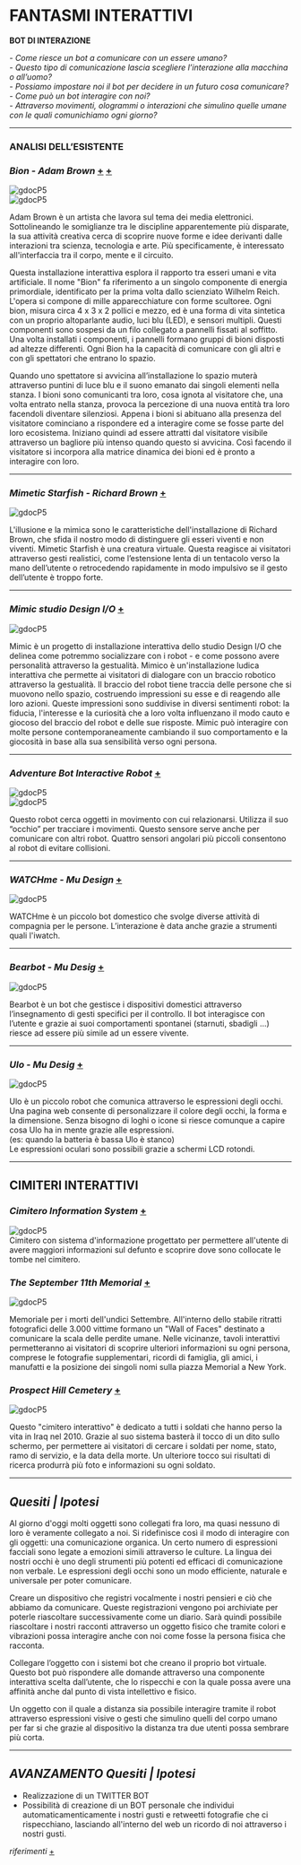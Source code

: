 # FANTASMI INTERATTIVI 


**BOT DI INTERAZIONE**   

*- Come riesce un bot a comunicare con un essere umano?*   
*- Questo tipo di comunicazione lascia scegliere l’interazione alla macchina o all’uomo?*   
*- Possiamo impostare noi il bot per decidere in un futuro cosa comunicare?*   
*- Come può un bot interagire con noi?*     
*- Attraverso movimenti, ologrammi o interazioni che simulino quelle umane con le quali comunichiamo ogni giorno?*   

****

### ANALISI DELL’ESISTENTE

### *Bion - Adam Brown*  [+](http://adamwbrown.net/projects-2/bion-home/bion-sensor-networks/) [+](https://www.youtube.com/watch?v=aM2r08Zmm9s)<br>
![gdocP5](http://i.imgur.com/lDio5kV.jpg)<br>
![gdocP5](http://i.imgur.com/8bSCxfN.jpg)<br>

Adam Brown è un artista che lavora sul tema dei media elettronici. Sottolineando le somiglianze tra le discipline 
apparentemente più disparate, la sua attività creativa cerca di scoprire nuove forme e idee derivanti dalle interazioni 
tra scienza, tecnologia e arte. Più specificamente, è interessato all'interfaccia tra il corpo, mente e il circuito. 

Questa installazione interattiva esplora il rapporto tra esseri umani e vita artificiale. 
Il nome "Bion" fa riferimento a un singolo componente di energia primordiale, identificato per la prima volta 
dallo scienziato Wilhelm Reich. L'opera si compone di mille apparecchiature con forme scultoree. Ogni bion, 
misura circa 4 x 3 x 2 pollici e mezzo, ed è una forma di vita sintetica con un proprio altoparlante audio, 
luci blu (LED), e sensori multipli. Questi componenti sono sospesi da un filo collegato a pannelli fissati al soffitto. 
Una volta installati i componenti, i pannelli formano gruppi di bioni disposti ad altezze differenti. 
Ogni Bion ha la capacità di comunicare con gli altri e con gli spettatori che entrano lo spazio.

Quando uno spettatore si avvicina all’installazione lo spazio muterà attraverso puntini di luce blu 
e il suono emanato dai singoli elementi nella stanza.
I bioni sono comunicanti tra loro, cosa ignota al visitatore che, una volta entrato nella stanza, 
provoca la percezione di una nuova entità tra loro facendoli diventare silenziosi. 
Appena i bioni si abituano alla presenza del visitatore cominciano 
a rispondere ed a interagire come se fosse parte del loro ecosistema. Iniziano quindi ad essere 
attratti dal visitatore visibile attraverso un bagliore più intenso quando questo si avvicina. 
Così facendo il visitatore si incorpora alla matrice dinamica dei bioni ed è pronto a interagire con loro.

***    

### *Mimetic Starfish - Richard Brown* [+](https://www.youtube.com/watch?v=W1z2wk4rSYY) 
![gdocP5](http://i.imgur.com/w7Q5hi8.jpg)<br>

L'illusione e la mimica sono le caratteristiche dell'installazione di Richard Brown, che sfida il nostro modo di distinguere 
gli esseri viventi e non viventi.
Mimetic Starfish è una creatura virtuale. Questa reagisce ai visitatori attraverso gesti realistici, 
come l’estensione lenta di un tentacolo verso la mano dell’utente o retrocedendo rapidamente in modo 
impulsivo se il gesto dell’utente è troppo forte.

***    

### *Mimic studio Design I/O* [+](http://design-io.com/projects/Mimic/) 
![gdocP5](http://i.imgur.com/nsxkV26.jpg)<br>

Mimic è un progetto di installazione interattiva dello studio Design I/O che delinea 
come potremmo socializzare con i robot - e come possono avere personalità attraverso la gestualità.
Mimico è un'installazione ludica interattiva che permette ai visitatori di dialogare 
con un braccio robotico attraverso la gestualità. Il braccio del robot tiene traccia delle persone che si muovono 
nello spazio, costruendo impressioni su esse e di reagendo alle loro azioni. 
Queste impressioni sono suddivise in diversi sentimenti robot: la fiducia, l'interesse e la curiosità 
che a loro volta influenzano il modo cauto e giocoso del braccio del robot e delle sue risposte. 
Mimic può interagire con molte persone contemporaneamente cambiando il suo comportamento e la giocosità 
in base alla sua sensibilità verso ogni persona. 

***    

### *Adventure Bot Interactive Robot* [+](https://www.youtube.com/watch?v=JFBYWgcHiRE)     

![gdocP5](http://i.imgur.com/zgwTpPc.jpg)<br>
![gdocP5](http://i.imgur.com/WYPL37t.jpg)<br>

Questo robot cerca oggetti in movimento con cui relazionarsi. 
Utilizza il suo “occhio” per tracciare i movimenti. 
Questo sensore serve anche per comunicare con altri robot. 
Quattro sensori angolari più piccoli consentono al robot di evitare collisioni. 

***   

### *WATCHme - Mu Design* [+](http://mu-design.lu/watchme/)  

![gdocP5](http://i.imgur.com/jZTjPJr.jpg)<br>

WATCHme è un piccolo bot domestico che svolge diverse attività di compagnia per le persone.
L’interazione è data anche grazie a strumenti quali l'iwatch.

***   

### *Bearbot - Mu Desig* [+](http://mu-design.lu/bearbot-infos/)  

![gdocP5](http://i.imgur.com/90u6wfJ.jpg)<br>

Bearbot è un bot che gestisce i dispositivi domestici attraverso l’insegnamento di gesti specifici per il controllo.
Il bot interagisce con l’utente e grazie ai suoi comportamenti spontanei (starnuti, sbadigli ...) riesce ad essere 
più simile ad un essere vivente.

****   

### *Ulo - Mu Desig* [+](http://mu-design.lu/ulo)  

![gdocP5](http://i.imgur.com/qoNa8c2.jpg)<br>

Ulo è un piccolo robot che comunica attraverso le espressioni degli occhi. 
Una pagina web consente di personalizzare il colore degli occhi, la forma e la dimensione.
Senza bisogno di loghi o icone si riesce comunque a capire cosa Ulo ha in mente grazie alle espressioni.       
(es: quando la batteria è bassa Ulo è stanco)     
Le espressioni oculari sono possibili grazie a schermi LCD rotondi.      

****
## CIMITERI INTERATTIVI     

### *Cimitero Information System* [+](https://he.wikipedia.org/wiki/%D7%9E%D7%A2%D7%A8%D7%9B%D7%AA_%D7%9E%D7%99%D7%93%D7%A2_%D7%9C%D7%91%D7%99%D7%AA_%D7%A7%D7%91%D7%A8%D7%95%D7%AA)  
![gdocP5](http://i.imgur.com/I2LdRKH.jpg)<br>
Cimitero con sistema d'informazione progettato per permettere all'utente di avere maggiori informazioni 
sul defunto e scoprire dove sono collocate le tombe nel cimitero.


### *The September 11th Memorial* [+](http://nylcblog.blogspot.it/2011/09/september-11-memorial.html) 
![gdocP5](http://i.imgur.com/sDdtUUQ.jpg)<br>

Memoriale per i morti dell'undici Settembre.
All'interno dello stabile ritratti fotografici delle 3.000 vittime formano un "Wall of Faces" 
destinato a comunicare la scala delle perdite umane. Nelle vicinanze, tavoli interattivi 
permetteranno ai visitatori di scoprire ulteriori informazioni su ogni persona, comprese 
le fotografie supplementari, ricordi di famiglia, gli amici, i manufatti e la posizione dei singoli 
nomi sulla piazza Memorial a New York.

### *Prospect Hill Cemetery* [+](http://www.prweb.com/releases/2012/12/prweb10224088.htm) 
![gdocP5](http://i.imgur.com/7TaMstO.jpg)<br>

Questo "cimitero interattivo" è dedicato a tutti i soldati che hanno perso la vita in Iraq nel 2010.
Grazie al suo sistema basterà il tocco di un dito sullo schermo, 
per permettere ai visitatori di cercare i soldati per nome, stato, ramo di servizio, e la data della morte. 
Un ulteriore tocco sui risultati di ricerca produrrà più foto e informazioni su ogni soldato.

***
    
## *Quesiti | Ipotesi*  

Al giorno d'oggi molti oggetti sono collegati fra loro, ma quasi nessuno di loro è veramente collegato a noi.
Si ridefinisce così il modo di interagire con gli oggetti: una comunicazione organica.
Un certo numero di espressioni facciali sono legate a emozioni simili attraverso le culture. 
La lingua dei nostri occhi è uno degli strumenti più potenti ed efficaci di comunicazione non verbale.
Le espressioni degli occhi sono un modo efficiente, naturale e universale per poter comunicare.  
    
Creare un dispositivo che registri vocalmente i nostri pensieri e ciò che abbiamo da comunicare.
Queste registrazioni vengono poi archiviate per poterle riascoltare successivamente come un diario. 
Sarà quindi possibile riascoltare i nostri racconti attraverso un oggetto fisico che tramite colori 
e vibrazioni possa interagire anche con noi come fosse la persona fisica che racconta.

Collegare l’oggetto con i sistemi bot che creano il proprio bot virtuale. 
Questo bot può rispondere alle domande attraverso una componente interattiva scelta 
dall’utente, che lo rispecchi e con la quale possa avere una affinità anche 
dal punto di vista intellettivo e fisico.

Un oggetto con il quale a distanza sia possibile interagire tramite il robot attraverso espressioni 
visive o gesti che simulino quelli del corpo umano per far si che grazie al dispositivo 
la distanza tra due utenti possa sembrare più corta.

***

## *AVANZAMENTO Quesiti | Ipotesi* 

- Realizzazione di un TWITTER BOT 
- Possibilità di creazione di un BOT personale che individui automaticamenticamente i nostri gusti e retweetti fotografie che ci rispecchiano, lasciando all'interno del web un ricordo di noi attraverso i nostri gusti.


*riferimenti*  [+](http://https://twitter.com/archillect) 
